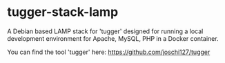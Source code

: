 tugger-stack-lamp
=================

A Debian based LAMP stack for 'tugger' designed for running a local development environment for Apache, MySQL, PHP in a Docker container.

You can find the tool 'tugger' here: https://github.com/joschi127/tugger
